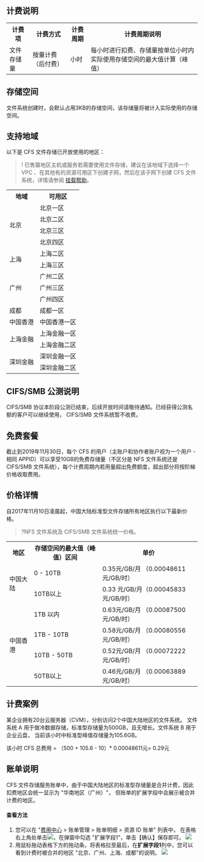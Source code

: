 ## 计费说明

<table>
   <tr>
      <th>计费项</th>
      <th>计费方式</th>
      <th>计费周期</th>
      <th>计费周期说明</th>
   </tr>
   <tr>
      <td>文件存储量</td>
      <td>按量计费（后付费）</td>
      <td>小时</td>
      <td>每小时进行扣费、存储量按单位小时内实际使用存储空间的最大值计算（峰值）</td>
   </tr>
</table>



## 存储空间

文件系统创建时，会默认占用3KB的存储空间，该存储量将被计入实际使用的存储空间。

## 支持地域

以下是 CFS 文件存储已开放使用的地区：

> ! 已售罄地区主机或服务若需要使用文件存储，建议在该地域下选择一个 VPC 、在其他有的资源可用区下创建子网，然后在该子网下创建 CFS 文件系统，详情请参阅 [挂载帮助](https://cloud.tencent.com/document/product/582/9551#.E6.9F.90.E5.8F.AF.E7.94.A8.E5.8C.BA.E4.B8.8B-cfs-.E8.B5.84.E6.BA.90.E5.B7.B2.E5.94.AE.E7.BD.84.EF.BC.8C.E5.A6.82.E4.BD.95.E7.BB.A7.E7.BB.AD.E4.BD.BF.E7.94.A8.EF.BC.9F)。

<table>
<tr>
    <th>地域</th>
    <th>可用区</th>
  </tr>
  <tr>
    <td rowspan="4">北京</td>
    <td>北京一区</td>
  </tr>
	<tr>
    <td>北京二区</td>
  </tr>
	<tr>
    <td>北京三区</td>
  </tr>
		<tr>
    <td>北京四区</td>
  </tr>
	<tr>
    <td rowspan="2">上海</td>
    <td>上海二区</td>
  </tr>
	<tr>
    <td>上海三区</td>
  </tr>
	<tr>
    <td rowspan="3">广州</td>
    <td>广州二区</td>
  </tr>
	<tr>
    <td>广州三区</td>
  </tr>
	<tr>
    <td>广州四区</td>
  </tr>
	<tr>
    <td>成都</td>
    <td>成都一区</td>
  </tr>
	<tr>
    <td>中国香港</td>
    <td>中国香港一区</td>
  </tr>
	<tr>
		<td rowspan="2">上海金融</td>
		<td>上海金融一区</td>
	</tr>
	<tr>
		<td>上海金融二区</td>
	</tr>
	<tr>
		<td rowspan="2">深圳金融</td>
		<td>深圳金融一区</td>
	</tr>
	<tr>
		<td>深圳金融二区</td>
	</tr>
</table>



## CIFS/SMB 公测说明

CIFS/SMB 协议本阶段公测已结束，后续开放时间请敬待通知。已经获得公测名额的客户可以继续使用， CIFS/SMB 文件系统暂不收费。	

## 免费套餐

截止到2019年11月30日，每个 CFS 的用户（主账户和协作者账户视为一个用户 - 相同 APPID）可以享受10GB的免费存储量（不区分是 NFS 文件系统还是 CIFS/SMB 文件系统），每个计费周期内若用量超出免费额度，超出部分将按阶梯价格收取费用。

## 价格详情

自2017年11月10日凌晨起，中国大陆标准型文件存储所有地区执行以下最新价格。

> ?NFS 文件系统及 CIFS/SMB 文件系统统一价格。

<table>
   <tr>
      <th>地区</th>
      <th>存储空间的最大值（峰值）区间</th>
      <th nowrap="nowrap">单价</th>
   </tr>
   <tr>
      <td rowspan="2">中国大陆</td>
      <td>0 - 10TB</td>
      <td>0.35元/GB/月 （0.00048611 元/GB/时）</td>
   </tr>
   <tr>
      <td>10TB以上</td>
      <td>0.33 元/GB/月（0.00045833 元/GB/时）</td>
   </tr>
   <tr>
      <td rowspan="4">中国香港</td>
      <td>1TB 以内</td>
      <td>0.63元/GB/月 （0.00087500 元/GB/时）</td>
   </tr>
   <tr>
      <td>1TB - 10TB</td>
      <td>0.58元/GB/月 （0.00080556 元/GB/时）</td>
   </tr>
   <tr>
      <td>10TB - 50TB</td>
      <td>0.52元/GB/月 （0.00072222 元/GB/时）</td>
   </tr>
   <tr>
      <td>50TB以上</td>
      <td>0.46元/GB/月 （0.00063889 元/GB/时）</td>
   </tr>
</table>



## 计费案例

某企业拥有20台云服务器（CVM），分别访问2个中国大陆地区的文件系统。 文件系统 A 用于做冷数据存储，标准型存储量为500GB，且无增长。文件系统 B 用于企业云盘， 当前该小时中标准型峰值存储量为105.6GB。  

该小时 CFS 总费用 = （500 + 105.6 - 10）\* 0.00048611元= 0.29元

## 账单说明

CFS 文件存储服务账单中，由于中国大陆地区的标准型存储量是合并计费，因此扣费地区会统一显示为 "华南地区（广州）"， 但账单的扩展字段中会展示被合并计费的地区。

#### 查看方法

1. 您可以在 "[费用中心](https://console.cloud.tencent.com/expense/overview) > 账单管理 > 账单明细 > 资源 ID 账单" 列表中， 在表格右上角处单击<img src="https://main.qcloudimg.com/raw/c861c752e9882ce5b8fbbb964b47b035.png"  style="margin:0;">，在弹窗中勾选 "扩展字段1"，单击【确认】保存即可。
   ![](https://main.qcloudimg.com/raw/2e3d131717073628b7748554a79d64be.png)
2. 用鼠标拖动表格下方的拖动条，将表格拉至最后，在**扩展字段1**列中，您可以看到计费时被合并的地区 "北京、广州、上海、成都"的说明。
   ![](https://main.qcloudimg.com/raw/4fb9fd41c628fdb066c5f5210c33e7f8.png)
